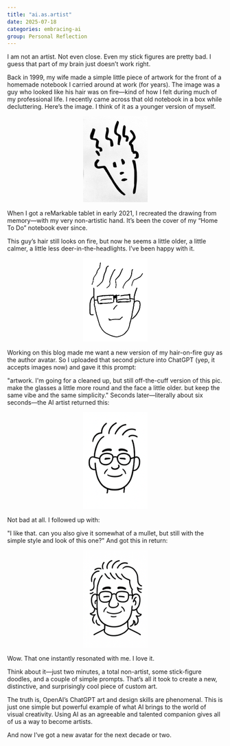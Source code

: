 ```yaml
---
title: "ai.as.artist"
date: 2025-07-18
categories: embracing-ai
group: Personal Reflection
---
```


I am not an artist. Not even close. Even my stick figures are pretty bad. I guess that part of my brain just doesn’t work right.

Back in 1999, my wife made a simple little piece of artwork for the front of a homemade notebook I carried around at work (for years). The image was a guy who looked like his hair was on fire—kind of how I felt during much of my professional life. I recently came across that old notebook in a box while decluttering. Here’s the image. I think of it as a younger version of myself.

<p align="center"> <img src="/assets/images/a0001-01.jpg" alt="Me thinking" width="150"> </p>
When I got a reMarkable tablet in early 2021, I recreated the drawing from memory—with my very non-artistic hand. It’s been the cover of my “Home To Do” notebook ever since.

This guy’s hair still looks on fire, but now he seems a little older, a little calmer, a little less deer-in-the-headlights. I’ve been happy with it.

<p align="center"> <img src="/assets/images/a0001-02.png" alt="Me thinking" width="150"> </p>
Working on this blog made me want a new version of my hair-on-fire guy as the author avatar. So I uploaded that second picture into ChatGPT (yep, it accepts images now) and gave it this prompt:

"artwork. I'm going for a cleaned up, but still off-the-cuff version of this pic. make the glasses a little more round and the face a little older. but keep the same vibe and the same simplicity."
Seconds later—literally about six seconds—the AI artist returned this:

<p align="center"> <img src="/assets/images/a0001-03.png" alt="Me thinking" width="150"> </p>
Not bad at all. I followed up with:

"I like that. can you also give it somewhat of a mullet, but still with the simple style and look of this one?"
And got this in return:

<p align="center"> <img src="/assets/images/a0001-04.png" alt="Me thinking" width="150"> </p>
Wow. That one instantly resonated with me. I love it.

Think about it—just two minutes, a total non-artist, some stick-figure doodles, and a couple of simple prompts. That’s all it took to create a new, distinctive, and surprisingly cool piece of custom art.

The truth is, OpenAI’s ChatGPT art and design skills are phenomenal. This is just one simple but powerful example of what AI brings to the world of visual creativity. Using AI as an agreeable and talented companion gives all of us a way to become artists.

And now I’ve got a new avatar for the next decade or two.
